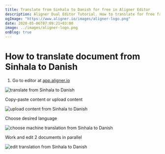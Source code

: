```yaml
---
title: Translate from Sinhala to Danish for free in Aligner Editor
description: Aligner Dual Editor Tutorial. How to translate for free from Sinhala to Danish. Aligner is multilingual document management platform. 
ogImage: "https://www.aligner.io/images/aligner-logo.png"
date: 2020-05-06T07:09:21+03:00
image: ../images/aligner-logo.png
onBlog: true
---
```


# How to translate document from Sinhala to Danish

1. Go to editor at [app.aligner.io](https://app.aligner.io "Aligner App web page")

![translate from Sinhala to Danish](../aligner-blank-editor.png "translate from Sinhala to Danish")

Copy-paste content or upload content

![upload content from Sinhala to Danish](../aligner-uploaded-document.png "upload content from Sinhala to Danish")

Choose desired language

![choose machine translation from Sinhala to Danish](../aligner-language-dropdown.png "choose machine translation from Sinhala to Danish")

Work and edit 2 documents in parallel

![edit translation from Sinhala to Danish](../aligner-double-sitded-editor.png "edit translation from Sinhala to Danish")

